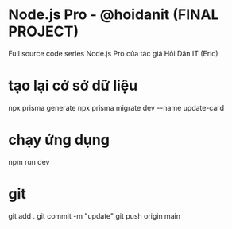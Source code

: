# Node.js Pro - @hoidanit (FINAL PROJECT)
Full source code series Node.js Pro của tác giả Hỏi Dân IT (Eric)
# tạo lại cở sở dữ liệu
npx prisma generate
npx prisma migrate dev --name update-card

# chạy ứng dụng
npm run dev   
# git
git add .
git commit -m "update"
git push origin main

